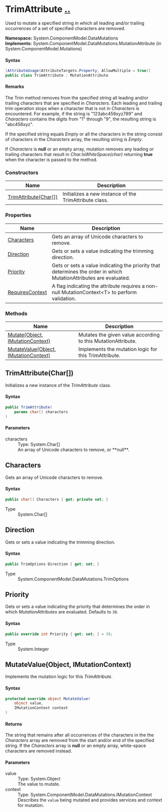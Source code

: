 # TrimAttribute [..](../README.md#documentation-index 'Documentation Index')

Used to mutate a specified string in which all leading and/or trailing occurrences of a set of specified characters are removed.

**Namespace:** System.ComponentModel.DataMutations<br />
**Implements:** System.ComponentModel.DataMutations.MutationAttribute (in System.ComponentModel.Mutations)

#### Syntax

```csharp
[AttributeUsage(AttributeTargets.Property, AllowMultiple = true)]
public class TrimAttribute : MutationAttribute
```

#### Remarks

The Trim method removes from the specified string all leading and/or trailing characters that are specified in *Characters*. Each leading and trailing trim operation stops when a character that is not in *Characters* is encountered. For example, if the string is "123abc456xyz789" and *Characters* contains the digits from "1" through "9", the resulting string is "abc456xyz".

If the specified string equals *Empty* or all the characters in the string consist of characters in the *Characters* array, the resulting string is *Empty*.

If *Characters* is **null** or an empty array, mutation removes any leading or trailing characters that result in *Char.IsWhiteSpace(char)* returning **true** when the character is passed to the method.

### Constructors

| Name | Description |
| ---- | ----------- |
| [TrimAttribute(Char[])](#TrimAttributeCharArray) | Initializes a new instance of the TrimAttribute class. |


### Properties

| Name | Description |
| ---- | ----------- |
| [Characters](#Characters) | Gets an array of Unicode characters to remove. |
| [Direction](#Direction) | Gets or sets a value indicating the trimming direction. |
| [Priority](#Priority) | Gets or sets a value indicating the priority that determines the order in which MutationAttributes are evaluated. |
| [RequiresContext](MutationAttribute.md#RequiresContext) | A flag indicating the attribute requires a non-null MutationContext&lt;T&gt; to perform validation. |


### Methods

| Name | Description |
| ---- | ----------- |
| [Mutate(Object, IMutationContext)](MutationAttribute.md#MutateObjectIMutationContext) | Mutates the given value according to this MutationAttribute. |
| [MutateValue(Object, IMutationContext)](#MutateValueObjectIMutationContext) | Implements the mutation logic for this TrimAttribute. |


<a name='TrimAttributeCharArray'></a>
## TrimAttribute(Char[])

Initializes a new instance of the *TrimAttribute* class.

#### Syntax

```csharp
public TrimAttribute(
	params char[] characters
)
```

#### Parameters

<dl>
	<dt>characters</dt>
	<dd>Type: System.Char[]<br />An array of Unicode characters to remove, or **null**.</dd>
</dl>


<a name='Characters'></a>
## Characters

Gets an array of Unicode characters to remove.

#### Syntax

```csharp
public char[] Characters { get; private set; }
```

<dl>
	<dt>Type</dt>
	<dd>System.Char[]</dd>
</dl>


<a name='Direction'></a>
## Direction

Gets or sets a value indicating the trimming direction.

#### Syntax

```csharp
public TrimOptions Direction { get; set; }
```

<dl>
	<dt>Type</dt>
	<dd>System.ComponentModel.DataMutations.TrimOptions</dd>
</dl>


<a name='Priority'></a>
## Priority

Gets or sets a value indicating the priority that determines the order in which *MutationAttributes* are evaluated. Defaults to `30`.

#### Syntax

```csharp
public override int Priority { get; set; } = 30;
```

<dl>
	<dt>Type</dt>
	<dd>System.Integer</dd>
</dl>


<a name='MutateValueObjectIMutationContext'></a>
## MutateValue(Object, IMutationContext)

Implements the mutation logic for this *TrimAttribute*.

#### Syntax

```csharp
protected override object MutateValue(
	object value,
	IMutationContext context
)
```

#### Returns

The string that remains after all occurrences of the characters in the the *Characters* array are removed from the start and/or end of the specified string. If the *Characters* array is **null** or an empty array, white-space characters are removed instead.

#### Parameters

<dl>
	<dt>value</dt>
	<dd>Type: System.Object<br />The value to mutate.</dd>
	<dt>context</dt>
	<dd>Type: System.ComponentModel.DataMutations.IMutationContext<br />Describes the <code>value</code> being mutated and provides services and context for mutation.</dd>
</dl>
